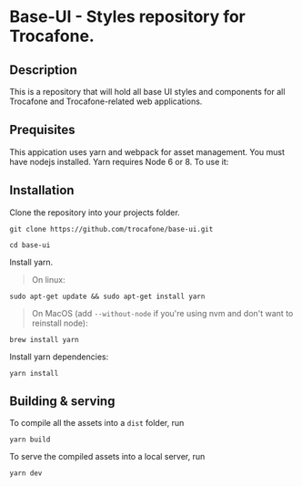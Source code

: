 # Base-UI - Styles repository for Trocafone.

## Description

This is a repository that will hold all base UI styles and components for all Trocafone and Trocafone-related web applications.

## Prequisites

This appication uses yarn and webpack for asset management.
You must have nodejs installed. Yarn requires Node 6 or 8. To use it:


## Installation


Clone the repository into your projects folder.

```git clone https://github.com/trocafone/base-ui.git```

```cd base-ui```

Install yarn.

>On linux:

```sudo apt-get update && sudo apt-get install yarn```

>On MacOS (add `--without-node` if you're using nvm and don't want to reinstall node):

```brew install yarn```


Install yarn dependencies:

```yarn install```


## Building & serving

To compile all the assets into a `dist` folder, run

```yarn build```


To serve the compiled assets into a local server, run

```yarn dev```
